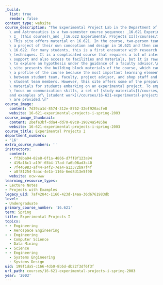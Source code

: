 ```yaml
---
_build:
  list: true
  render: false
content_type: website
course_description: "The Experimental Project Lab in the Department of Aeronautics\
  \ and Astronautics is a two-semester course sequence: _16.621 Experimental Projects\
  \ I_ (this course)\_and _[16.622 Experimental Projects II](/courses/16-622-experimental-projects-ii-fall-2003/)_.\
  \ This site offers material on 16.621. In the course, two-person teams initiate\
  \ a project of their own conception and design in 16.621 and then complete it in\
  \ 16.622. For many students, this is a first encounter with research standards and\
  \ techniques. It is a complicated course that requires a lot of interaction and\
  \ support and also access to facilities and materials, but it is rewarding for students\
  \ to explore an hypothesis under the guidance of a faculty advisor.\n\nThis OCW\
  \ site presents the building block materials of the course, which can provide only\
  \ a profile of the course because the most important learning elements are the interactions\
  \ between student team, faculty, project advisor, and shop staff and also between\
  \ student team members. However, this site offers some of the preparation and guidance\
  \ materials for students embarking on an experimental project. To emphasize the\
  \ focus on communication skills, a set of [study materials](/courses/16-621-experimental-projects-i-spring-2003/pages/study-materials)\_\
  and examples of\_[student work](/courses/16-621-experimental-projects-i-spring-2003/pages/projects)\
  \ are provided.\n"
course_image:
  content: 7d39ca1d-8574-312e-8762-32ef920acfe8
  website: 16-621-experimental-projects-i-spring-2003
course_image_thumbnail:
  content: 2befe3bf-dda4-dd70-89c8-19024a5485be
  website: 16-621-experimental-projects-i-spring-2003
course_title: Experimental Projects I
department_numbers:
- '16'
extra_course_numbers: ''
instructors:
  content:
  - ff38ba94-82e8-6f1a-4866-d7ff8f123a94
  - 419a16c1-a19f-65b4-17ad-fa6b98ad3c40
  - 7f446983-af44-a4f2-7ea4-a13372b97f4f
  - a8f81254-5aac-4e1b-116b-6ed8d13e5f90
  website: ocw-www
learning_resource_types:
- Lecture Notes
- Projects with Examples
legacy_uid: 7af4284c-1166-423d-14aa-36d6761983db
level:
- Undergraduate
primary_course_number: '16.621'
term: Spring
title: Experimental Projects I
topics:
- - Engineering
  - Aerospace Engineering
- - Engineering
  - Computer Science
  - Data Mining
- - Science
- - Engineering
  - Systems Engineering
  - Systems Design
uid: 199f1da5-c166-4db0-8b5d-db22f3df6f3f
url_path: courses/16-621-experimental-projects-i-spring-2003
year: '2003'
---
```

